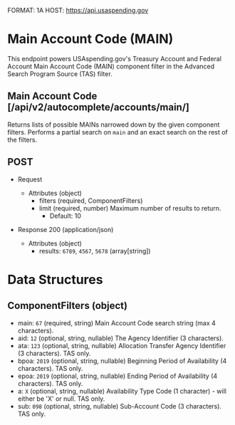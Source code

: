 FORMAT: 1A
HOST: https://api.usaspending.gov

# Main Account Code (MAIN)

This endpoint powers USAspending.gov's Treasury Account and Federal Account Main Account Code (MAIN) component filter in the Advanced Search Program Source (TAS) filter.

## Main Account Code [/api/v2/autocomplete/accounts/main/]

Returns lists of possible MAINs narrowed down by the given component filters. Performs a partial search on `main` and an exact search on the rest of the filters.

## POST
+ Request
    + Attributes (object)
        + filters (required, ComponentFilters)
        + limit (required, number)
            Maximum number of results to return.
            + Default: 10

+ Response 200 (application/json)
    + Attributes (object)
        + results: `6789`, `4567`, `5678` (array[string])

# Data Structures

## ComponentFilters (object)
+ main: `67` (required, string)
    Main Account Code search string (max 4 characters).
+ aid: `12` (optional, string, nullable)
    The Agency Identifier (3 characters).
+ ata: `123` (optional, string, nullable)
    Allocation Transfer Agency Identifier (3 characters). TAS only.
+ bpoa: `2019` (optional, string, nullable)
    Beginning Period of Availability (4 characters). TAS only.
+ epoa: `2019` (optional, string, nullable)
    Ending Period of Availability (4 characters). TAS only.
+ a: `X` (optional, string, nullable)
    Availability Type Code (1 character) - will either be 'X' or null. TAS only.
+ sub: `098` (optional, string, nullable)
    Sub-Account Code (3 characters). TAS only.
